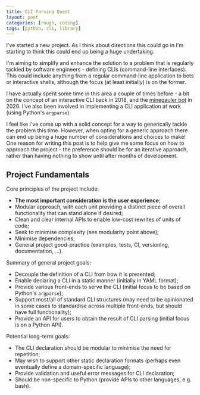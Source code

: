 ```yaml
---
title: CLI Parsing Quest
layout: post
categories: [rough, coding]
tags: [python, cli, library]
---
```



I've started a new project. As I think about directions this could go in I'm starting to think this could end up being a huge undertaking.

I'm aiming to simplify and enhance the solution to a problem that is regularly tackled by software engineers - defining CLIs (command-line interfaces). This could include anything from a regular command-line application to bots or interactive shells, although the focus (at least initially) is on the former.

I have actually spent some time in this area a couple of times before - a bit on the concept of an interactive CLI back in 2018, and the [minegauler bot](https://github.com/LewisGaul/minegauler/blob/v4.0.5/server/bot/msgparse.py) in 2020. I've also been involved in implementing a CLI application at work (using Python's `argparse`).

I feel like I've come up with a solid concept for a way to generically tackle the problem this time. However, when opting for a generic approach there can end up being a huge number of considerations and choices to make! One reason for writing this post is to help give me some focus on how to approach the project - the preference should be for an iterative approach, rather than having nothing to show until after months of development.


## Project Fundamentals

Core principles of the project include:
 - **The most important consideration is the user experience**;
 - Modular approach, with each unit providing a distinct piece of overall functionality that can stand alone if desired;
 - Clean and clear internal APIs to enable low-cost rewrites of units of code;
 - Seek to minimise complexity (see modularity point above);
 - Minimise dependencies;
 - General project good-practice (examples, tests, CI, versioning, documentation, ...).

Summary of general project goals:
 - Decouple the definition of a CLI from how it is presented;
 - Enable declaring a CLI in a static manner (initially in YAML format);
 - Provide various front-ends to serve the CLI (initial focus to be based on Python's `argparse`);
 - Support most/all of standard CLI structures (may need to be opinionated in some cases to standardise across multiple front-ends, but should have full functionality);
 - Provide an API for users to obtain the result of CLI parsing (initial focus is on a Python API).

Potential long-term goals:
 - The CLI declaration should be modular to minimise the need for repetition;
 - May wish to support other static declaration formats (perhaps even eventually define a domain-specific language);
 - Provide validation and useful error messages for CLI declaration;
 - Should be non-specific to Python (provide APIs to other languages, e.g. bash).
